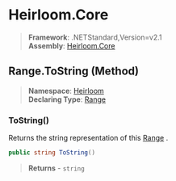 # Heirloom.Core

> **Framework**: .NETStandard,Version=v2.1  
> **Assembly**: [Heirloom.Core][0]

## Range.ToString (Method)

> **Namespace**: [Heirloom][0]  
> **Declaring Type**: [Range][1]

### ToString()

Returns the string representation of this [Range][1] .

```cs
public string ToString()
```

> **Returns** - `string`

[0]: ../../../Heirloom.Core.md
[1]: ../Range.md
